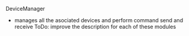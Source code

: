 DeviceManager

- manages all the asociated devices and perform command send and receive
ToDo: improve the description for each of these modules